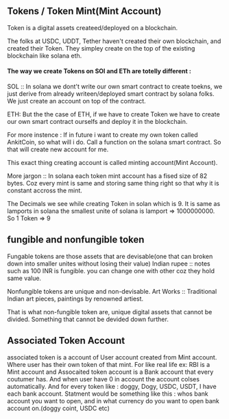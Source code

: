 ## Tokens / Token Mint(Mint Account)
Token is a digital assets createed/deployed on a blockchain.

The folks at USDC, UDDT, Tether haven't created their own blockchain, and 
created their Token. They simpley create on the top of the existing blockchain like solana
eth.

#### The way we create Tokens on SOl and ETh are totelly different :
SOL :: In solana we dont't write our own smart contract to create toekns, we just derive from already writeen/deployed
smart contract by solana folks. We just create an account on top of the contract.

ETH: But the the case of ETH, if we have to create Token we have to create our own smart contract ourselfs and deploy it
in the blockchain.

For more instence : If in future i want to create my own token called AnkitCoin, so what will i do. Call a function on 
the solana smart contract. So that will create new account for me.

This exact thing creating account is called minting account(Mint Account).

More jargon :: In solana each token mint account has a fised size of 82 bytes. Coz every mint is same and storing same thing right so that why it is constant accross the mint.

The Decimals we see while creating Token in solan which is 9. It is same as lamports in solana the smallest unite of 
solana is lamport => 1000000000. So 1 Token => 9

## fungible and nonfungible token
Fungable tokens are those assets that are devisable(one that can broken down into smaller unites without losing their value)
Indian rupee :: notes such as 100 INR is fungible. you can change one with other coz they hold same value.

Nonfungible tokens are unique and non-devisable.
Art Works :: Traditional Indian art pieces, paintings by renowned artiest.

That is what non-fungible token are, unique digital assets that cannot be divided. Something that cannot be devided down further.

## Associated Token Account
associated  token is a account of User account created from Mint account. Where user has their own token of that mint.
For like real life ex: RBI is a Mint account and Assocaited token account is a Bank account that every coutumer has.
And when user have 0 in account the account colses automatically.
And for every token like : doggy, Dogy, USDC, USDT, I have each bank account. 
Statment would be something like this : whos bank account you want to open, and in what currency do you want to open bank account on.(doggy coint, USDC etc)
